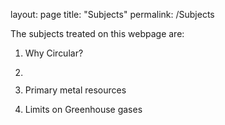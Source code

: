 layout: page
title: "Subjects"
permalink: /Subjects

The subjects treated on this webpage are:

 1. Why Circular?

 2. <a href="//2_ PrimaryMetalResources.pdf" class="image fit"><img src="images/marr_pic.jpg" alt=""></a>
 3. Primary metal resources
 4. Limits on Greenhouse gases

